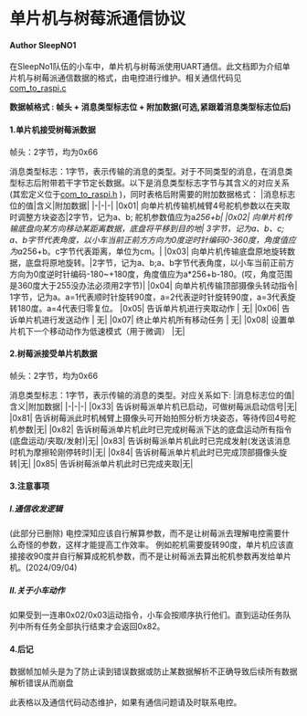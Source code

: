 # 单片机与树莓派通信协议
#### Author SleepNO1
在SleepNo1队伍的小车中，单片机与树莓派使用UART通信。此文档即为介绍单片机与树莓派通信数据的格式，由电控进行维护。相关通信代码见[com_to_raspi.c](SleepNo1/User/com_to_raspi.c)

**数据帧格式 : 帧头 + 消息类型标志位 + 附加数据(可选,紧跟着消息类型标志位后)**
#### 1.单片机接受树莓派数据
帧头：2字节，均为0x66

消息类型标志：1字节，表示传输的消息的类型。对于不同类型的消息，在消息类型标志后附带若干字节定长数据。以下是消息类型标志字节与其含义的对应关系(其宏定义位于[com_to_raspi.h](SleepNo1/User/com_to_raspi.h)
)，同时表格后附需要的附加数据格式：
|消息标志位的值|含义|附加数据|
|-|-|-|
|0x01| 向单片机传输机械臂4号舵机参数以在夹取时调整方块姿态|2字节，记为a、b; 舵机参数值应为a*256+b|
|0x02| 向单片机传输底盘向某方向移动某距离数据，底盘将平移到目的地| 3字节，记为a、b、c; a、b字节代表角度，以小车当前正前方方向为0度逆时针编码0-360度，角度值应为a*256+b。c字节代表距离，单位为cm。|
|0x03| 向单片机传输底盘原地旋转数据，底盘将原地旋转。|2字节，记为a、b;a、b字节代表角度，以小车当前正前方方向为0度逆时针编码-180~+180度，角度值应为a*256+b-180。(哎，角度范围是360度大于255没办法必须用2字节)|
|0x04| 向单片机传输顶部摄像头转动指令| 1字节，记为a。a=1代表顺时针旋转90度，a=2代表逆时针旋转90度，a=3代表旋转180度。a=4代表归零复位。
|0x05| 告诉单片机进行夹取动作 | 无|
|0x06| 告诉单片机进行发送动作 | 无|
|0x07| 终止单片机所有移动任务 | 无|
|0x08| 设置单片机下一个移动动作为低速模式（用于微调） |无|

#### 2.树莓派接受单片机数据
帧头：2字节，均为0x66

消息类型标志：1字节，表示传输的消息的类型。对应关系如下:
|消息标志位的值|含义|附加数据|
|-|-|-|
|0x33| 告诉树莓派单片机已启动，可做树莓派启动信号|无|
|0x81| 告诉树莓派此时机械臂上摄像头可开始拍照分析方块姿态，等待传回4号舵机参数|无|
|0x82| 告诉树莓派单片机此时已完成树莓派下达的底盘运动所有指令(底盘运动/夹取/发射)|无|
|0x83| 告诉树莓派单片机此时已完成发射(发送该消息时机为摩擦轮刚停转时)|无|
|0x84| 告诉树莓派单片机此时已完成顶部摄像头旋转|无|
|0x85| 告诉树莓派单片机此时已完成夹取|无|



#### 3.注意事项
##### I.通信收发逻辑
(此部分已删除)
电控深知应该自行解算参数，而不是让树莓派去理解电控需要什么奇怪的参数，这样才能提高工作效率。
例如舵机需要旋转90度，单片机应该直接接收90度并自行解算成舵机参数，而不是让树莓派去算出舵机参数再发给单片机。(2024/09/04)
##### II.关于小车动作
如果受到一连串0x02/0x03运动指令，小车会按顺序执行他们。直到运动任务队列中所有任务全部执行结束才会返回0x82。

#### 4.后记
数据帧加帧头是为了防止读到错误数据或防止某数据解析不正确导致后续所有数据解析错误从而崩盘

此表格以及通信代码动态维护，如果有通信问题请及时联系电控。